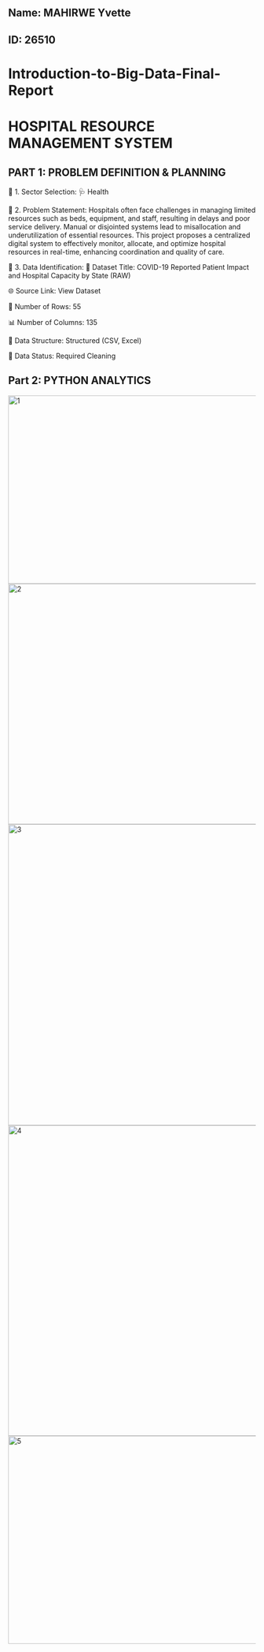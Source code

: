 
##  Name: MAHIRWE Yvette
##  ID: 26510
#  Introduction-to-Big-Data-Final-Report
#  HOSPITAL RESOURCE MANAGEMENT SYSTEM

##  PART 1: PROBLEM DEFINITION & PLANNING
 🔹 1. Sector Selection:
🩺 Health

🔹 2. Problem Statement:
Hospitals often face challenges in managing limited resources such as beds, equipment, and staff, resulting in delays and poor service delivery.
 Manual or disjointed systems lead to misallocation and underutilization of essential resources.
 This project proposes a centralized digital system to effectively monitor, allocate, and optimize hospital resources in real-time, enhancing coordination and quality of care.

🔹 3. Data Identification:
📄 Dataset Title: COVID-19 Reported Patient Impact and Hospital Capacity by State (RAW)

🌐 Source Link: View Dataset

🔢 Number of Rows: 55

📊 Number of Columns: 135

🧾 Data Structure: Structured (CSV, Excel)

🧹 Data Status: Required Cleaning

## Part 2: PYTHON ANALYTICS

<img width="1202" height="382" alt="1" src="https://github.com/user-attachments/assets/096a3294-72b7-464c-9b8b-ea696d3cbc1d" />

<img width="1213" height="488" alt="2" src="https://github.com/user-attachments/assets/200d7822-d15b-4a98-92a0-b88463e548a5" />

<img width="1221" height="611" alt="3" src="https://github.com/user-attachments/assets/22c8547c-c853-45da-ad6d-6f89ddd6fd99" />

<img width="1227" height="630" alt="4" src="https://github.com/user-attachments/assets/61ae3bb1-cc7b-4303-a409-75ae4eb15d31" />

<img width="1083" height="422" alt="5" src="https://github.com/user-attachments/assets/5c911a11-3b77-4e3b-84a1-23451dd5cf44" />




